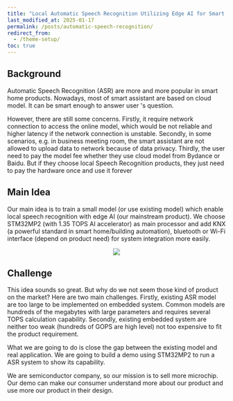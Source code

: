 ```yaml
---
title: "Local Automatic Speech Recognition Utilizing Edge AI for Smart Assistant"
last_modified_at: 2025-01-17
permalink: /posts/automatic-speech-recognition/
redirect_from:
  - /theme-setup/
toc: true
---
```




## Background

Automatic Speech Recognition (ASR) are more and more popular in smart home products. Nowadays, most of smart assistant are based on cloud model. It can be smart enough to answer user 's question.

However, there are still some concerns. Firstly, it require network connection to access the online model, which would be not reliable and higher latency if the network connection is unstable. Secondly, in some scenarios, e.g. in business meeting room, the smart assistant are not allowed to upload data to network because of data privacy. Thirdly, the user need to pay the model fee whether they use cloud model from Bydance or Baidu. But if they choose local Speech Recognition products, they just need to pay the hardware once and use it forever 

## Main Idea

Our main idea is to train a small model (or use existing model) which enable local speech recognition with edge AI (our mainstream product). We choose STM32MP2 (with 1.35 TOPS AI accelerator) as main processor  and add KNX (a powerful standard in smart home/building automation), bluetooth or Wi-Fi  interface (depend on product need) for system integration more easily.





<p align="center">
  <img src="https://cdn.jsdelivr.net/gh/dwgan/PicGo/img/image-20250118014151918.png" style="zoom: 100%;" />
</p>


## Challenge

This idea sounds so great. But why do we not seem those kind of product on the market? Here are two main challenges. Firstly, existing ASR model are too large to be implemented on embedded system. Common models are hundreds of the megabytes with large parameters and requires several TOPS calculation capability. Secondly, existing embedded system are neither too weak (hundreds of GOPS are high level) not too expensive to fit the product requirement.

What we are going to do is close the gap between the existing model and real application. We are going to build a demo using STM32MP2 to run a ASR system to show its capability.

We are semiconductor company, so our mission is to sell more microchip. Our demo can make our consumer understand more about our product and use more our product in their design.  

